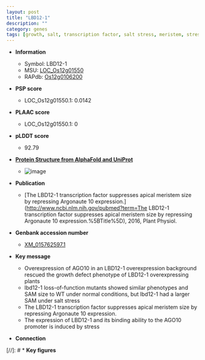 ```yaml
---
layout: post
title: "LBD12-1"
description: ""
category: genes
tags: [growth, salt, transcription factor, salt stress, meristem, stress]
---
```


* **Information**  
    + Symbol: LBD12-1  
    + MSU: [LOC_Os12g01550](http://rice.plantbiology.msu.edu/cgi-bin/ORF_infopage.cgi?orf=LOC_Os12g01550)  
    + RAPdb: [Os12g0106200](http://rapdb.dna.affrc.go.jp/viewer/gbrowse_details/irgsp1?name=Os12g0106200)  

* **PSP score**  
    + LOC_Os12g01550.1: 0.0142 

* **PLAAC score**  
    + LOC_Os12g01550.1: 0 

* **pLDDT score**
    + 92.79

* **[Protein Structure from AlphaFold and UniProt](https://www.uniprot.org/uniprotkb/Q2QYU3/entry#structure)**
    + ![image](https://ricepsp.github.io/images/Q2/AF-Q2QYU3-F1.png)

* **Publication**  
    + [The LBD12-1 transcription factor suppresses apical meristem size by repressing Argonaute 10 expression.](http://www.ncbi.nlm.nih.gov/pubmed?term=The LBD12-1 transcription factor suppresses apical meristem size by repressing Argonaute 10 expression.%5BTitle%5D), 2016, Plant Physiol.

* **Genbank accession number**  
    + [XM_015762597.1](http://www.ncbi.nlm.nih.gov/nuccore/XM_015762597.1)

* **Key message**  
    + Overexpression of AGO10 in an LBD12-1 overexpression background rescued the growth defect phenotype of LBD12-1 overexpressing plants
    + lbd12-1 loss-of-function mutants showed similar phenotypes and SAM size to WT under normal conditions, but lbd12-1 had a larger SAM under salt stress
    + The LBD12-1 transcription factor suppresses apical meristem size by repressing Argonaute 10 expression.
    + The expression of LBD12-1 and its binding ability to the AGO10 promoter is induced by stress

* **Connection**  

[//]: # * **Key figures**  


